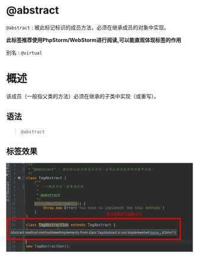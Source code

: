 # @abstract

`@abstract` : 被此标记标识的成员方法，必须在继承成员的对象中实现。

**此标签推荐使用PhpStorm/WebStorm进行阅读,可以能直观体现标签的作用**

别名 : `@virtual`

# 概述
该成员（一般指父类的方法）必须在继承的子类中实现（或重写）。 

## 语法

> `@abstract`

## 标签效果

![demo.jpg](./docs/demo.png) 

